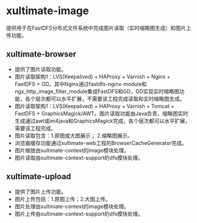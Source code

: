 # xultimate-image #

提供用于在FastDFS分布式文件系统中完成图片读取（实时缩略图生成）和图片上传功能。
	
	
## xultimate-browser ##

* 提供了图片读取功能。
* 图片读取架构1：LVS(Keepalived) + HAProxy + Varnish + Nginx + FastDFS + GD。其中Nginx通过fastdfs-nginx-module和ngx_http_image_filter_module集成FastDFS和GD，GD实现实时缩略图功能，各个层次都可以水平扩展，不需要该工程完成读取和实时缩略图生成。
* 图片读取架构1：LVS(Keepalived) + HAProxy + Varnish + Tomcat + FastDFS + GraphicsMagick/AWT。图片读取功能由Java负责，缩略图实时生成通过awt或im4java和GraphicsMagick完成，各个层次都可以水平扩展，需要该工程完成。
* 图片读取包含：1.原图或大图展示； 2.缩略图展示。
* 浏览器缓存功能通过xultimate-web工程的BrowserCacheGenerator完成。
* 图片缩放由xultimate-context的image模块处理。
* 图片读取由xultimate-context-support的dfs模块处理。


## xultimate-upload ##

* 提供了图片上传功能。
* 图片上传包括：1.原图上传；2.大图上传。
* 图片处理由xultimate-context的image模块处理。
* 图片上传由xultimate-context-support的dfs模块处理。
